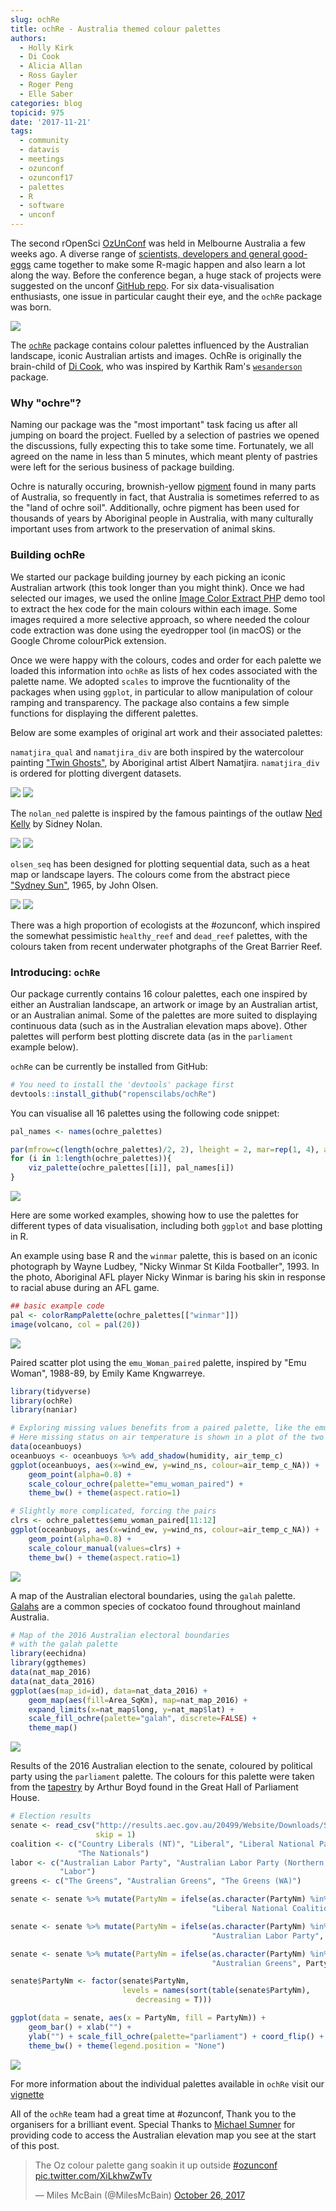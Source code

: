 ```yaml
---
slug: ochRe
title: ochRe - Australia themed colour palettes
authors:
  - Holly Kirk
  - Di Cook
  - Alicia Allan
  - Ross Gayler
  - Roger Peng
  - Elle Saber
categories: blog
topicid: 975
date: '2017-11-21'
tags:
  - community
  - datavis
  - meetings
  - ozunconf
  - ozunconf17
  - palettes
  - R
  - software
  - unconf
---
```


<script async src="https://platform.twitter.com/widgets.js" charset="utf-8"></script>

The second rOpenSci [OzUnConf](http://ozunconf17.ropensci.org/) was held in Melbourne Australia a few weeks ago. A diverse range of [scientists, developers and general good-eggs](https://ropensci.org/blog/2017/10/31/ozunconf2017/) came together to make some R-magic happen and also learn a lot along the way. Before the conference began, a huge stack of projects were suggested on the unconf  [GitHub repo](https://github.com/ropensci/ozunconf17/issues). For six data-visualisation enthusiasts, one issue in particular caught their eye, and the `ochRe` package was born.

![](/img/blog-images/2017-11-21-ochRe/AusElevationExamplePalettes.png)

The [`ochRe`](https://github.com/ropenscilabs/ochRe) package contains colour palettes influenced by the Australian landscape, iconic Australian artists and images. OchRe is originally the brain-child of [Di Cook](https://twitter.com/visnut), who was inspired by Karthik Ram's [`wesanderson`](https://github.com/karthik/wesanderson) package.  

### Why "ochre"?

Naming our package was the "most important" task facing us after all jumping on board the project. Fuelled by a selection of pastries we opened the discussions, fully expecting this to take some time. Fortunately, we all agreed on the name in less than 5 minutes, which meant plenty of pastries were left for the serious business of package building. 

Ochre is naturally occuring, brownish-yellow [pigment](https://en.wikipedia.org/wiki/Ochre) found in many parts of Australia, so frequently in fact, that Australia is sometimes referred to as the "land of ochre soil". Additionally, ochre pigment has been used for thousands of years by Aboriginal people in Australia, with many culturally important uses from artwork to the preservation of animal skins.

### Building ochRe

We started our package building journey by each picking an iconic Australian artwork (this took longer than you might think). Once we had selected our images, we used the online [Image Color Extract PHP](http://www.coolphptools.com/color_extract) demo tool to extract the hex code for the main colours within each image. Some images required a more selective approach, so where needed the colour code extraction was done using the eyedropper tool (in macOS) or the Google Chrome colourPick extension. 

Once we were happy with the colours, codes and order for each palette we loaded this information into `ochRe` as lists of hex codes associated with the palette name. We adopted `scales` to improve the fucntionality of the packages when using `ggplot`, in particular to allow manipulation of colour ramping and transparency. The package also contains a few simple functions for displaying the different palettes.

Below are some examples of original art work and their associated palettes:

`namatjira_qual` and `namatjira_div` are both inspired by the watercolour painting ["Twin Ghosts"](http://www.menziesartbrands.com/items/twin-ghosts), by Aboriginal artist Albert Namatjira. `namatjira_div` is ordered for plotting divergent datasets.

![](/img/blog-images/2017-11-21-ochRe/TwinGhosts_AlbertNamatjira.jpg)
![](/img/blog-images/2017-11-21-ochRe/namatjira_qual.png)

The `nolan_ned` palette is inspired by the famous paintings of the outlaw [Ned Kelly](https://cs.nga.gov.au/detail.cfm?irn=28926) by Sidney Nolan.

![](/img/blog-images/2017-11-21-ochRe/nedKelly_sidneyNolan.jpg)
![](/img/blog-images/2017-11-21-ochRe/nolan_ned.png)

`olsen_seq` has been designed for plotting sequential data, such as a heat map or landscape layers. The colours come from the abstract piece ["Sydney Sun"](https://artsearch.nga.gov.au/Detail-LRG.cfm?IRN=26102), 1965, by John Olsen.

![](/img/blog-images/2017-11-21-ochRe/sydneySun_johnOlsen.jpg)
![](/img/blog-images/2017-11-21-ochRe/olsen_seq.png)

There was a high proportion of ecologists at the #ozunconf, which inspired the somewhat pessimistic `healthy_reef` and `dead_reef` palettes, with the colours taken from recent underwater photgraphs of the Great Barrier Reef.

### Introducing: `ochRe`

Our package currently contains 16 colour palettes, each one inspired by either an Australian landscape, an artwork or image by an Australian artist, or an Australian animal. Some of the palettes are more suited to displaying continuous data (such as in the Australian elevation maps above). Other palettes will perform best plotting discrete data (as in the `parliament` example below).

`ochRe` can be currently be installed from GitHub:

```r
# You need to install the 'devtools' package first
devtools::install_github("ropenscilabs/ochRe")
```

You can visualise all 16 palettes using the following code snippet:

```r
pal_names <- names(ochre_palettes)

par(mfrow=c(length(ochre_palettes)/2, 2), lheight = 2, mar=rep(1, 4), adj = 0)
for (i in 1:length(ochre_palettes)){
    viz_palette(ochre_palettes[[i]], pal_names[i])
}
```
![](/img/blog-images/2017-11-21-ochRe/ochrePalettes.png)

Here are some worked examples, showing how to use the palettes for different types of data visualisation, including both `ggplot` and base plotting in R.

An example using base R and the `winmar` palette, this is based on an iconic photograph by Wayne Ludbey, "Nicky Winmar St Kilda Footballer", 1993. In the photo, Aboriginal AFL player Nicky Winmar is baring his skin in response to racial abuse during an AFL game.

```r
## basic example code
pal <- colorRampPalette(ochre_palettes[["winmar"]])
image(volcano, col = pal(20))
```
![](/img/blog-images/2017-11-21-ochRe/VolcanoWithWinmar.png)

Paired scatter plot using the `emu_Woman_paired` palette, inspired by "Emu Woman", 1988-89, by Emily Kame Kngwarreye.

```r
library(tidyverse)
library(ochRe)
library(naniar)

# Exploring missing values benefits from a paired palette, like the emu women
# Here missing status on air temperature is shown in a plot of the two wind variables
data(oceanbuoys)
oceanbuoys <- oceanbuoys %>% add_shadow(humidity, air_temp_c) 
ggplot(oceanbuoys, aes(x=wind_ew, y=wind_ns, colour=air_temp_c_NA)) + 
    geom_point(alpha=0.8) + 
    scale_colour_ochre(palette="emu_woman_paired") +
    theme_bw() + theme(aspect.ratio=1)

# Slightly more complicated, forcing the pairs
clrs <- ochre_palettes$emu_woman_paired[11:12]
ggplot(oceanbuoys, aes(x=wind_ew, y=wind_ns, colour=air_temp_c_NA)) + 
    geom_point(alpha=0.8) + 
    scale_colour_manual(values=clrs) +
    theme_bw() + theme(aspect.ratio=1)
```
![](/img/blog-images/2017-11-21-ochRe/Ochre_Example1.png)

A map of the Australian electoral boundaries, using the `galah` palette. [Galahs](https://en.wikipedia.org/wiki/Galah) are a common species of cockatoo found throughout mainland Australia.

```r
# Map of the 2016 Australian electoral boundaries
# with the galah palette
library(eechidna)
library(ggthemes)
data(nat_map_2016)
data(nat_data_2016)
ggplot(aes(map_id=id), data=nat_data_2016) +
    geom_map(aes(fill=Area_SqKm), map=nat_map_2016) +
    expand_limits(x=nat_map$long, y=nat_map$lat) + 
    scale_fill_ochre(palette="galah", discrete=FALSE) +
    theme_map()
```
![](/img/blog-images/2017-11-21-ochRe/Ochre_Example2.png)

Results of the 2016 Australian election to the senate, coloured by political party using the `parliament` palette. The colours for this palette were taken from the [tapestry](https://www.aph.gov.au/~/media/06%20Visit%20Parliament/66%20Parl%20House%20Art%20Collection/661%20five%20treasures/five%20treasures%20detail%20pics/M19840057UntitledBOYDunframed.png?la=en) by Arthur Boyd found in the Great Hall of Parliament House.

```r
# Election results
senate <- read_csv("http://results.aec.gov.au/20499/Website/Downloads/SenateSenatorsElectedDownload-20499.csv", 
                   skip = 1)
coalition <- c("Country Liberals (NT)", "Liberal", "Liberal National Party of Queensland", 
               "The Nationals")
labor <- c("Australian Labor Party", "Australian Labor Party (Northern Territory) Branch", 
           "Labor")
greens <- c("The Greens", "Australian Greens", "The Greens (WA)")

senate <- senate %>% mutate(PartyNm = ifelse(as.character(PartyNm) %in% coalition, 
                                             "Liberal National Coalition", PartyNm))

senate <- senate %>% mutate(PartyNm = ifelse(as.character(PartyNm) %in% labor, 
                                             "Australian Labor Party", PartyNm))

senate <- senate %>% mutate(PartyNm = ifelse(as.character(PartyNm) %in% greens, 
                                             "Australian Greens", PartyNm))

senate$PartyNm <- factor(senate$PartyNm, 
                         levels = names(sort(table(senate$PartyNm), 
                            decreasing = T)))

ggplot(data = senate, aes(x = PartyNm, fill = PartyNm)) + 
    geom_bar() + xlab("") + 
    ylab("") + scale_fill_ochre(palette="parliament") + coord_flip() + 
    theme_bw() + theme(legend.position = "None") 
```

![](/img/blog-images/2017-11-21-ochRe/Ochre_Example3.png)


For more information about the individual palettes available in `ochRe` visit our [vignette](https://github.com/ropenscilabs/ochRe/tree/master/vignettes)


All of the `ochRe` team had a great time at #ozunconf, Thank you to the organisers for a brilliant event. Special Thanks to [Michael Sumner](https://github.com/mdsumner) for providing code to access the Australian elevation map you see at the start of this post.


<blockquote class="twitter-tweet" data-lang="en"><p lang="en" dir="ltr">The Oz colour palette gang soakin it up outside <a href="https://twitter.com/hashtag/ozunconf?src=hash&amp;ref_src=twsrc%5Etfw">#ozunconf</a> <a href="https://t.co/XiLkhwZwTv">pic.twitter.com/XiLkhwZwTv</a></p>&mdash; Miles McBain (@MilesMcBain) <a href="https://twitter.com/MilesMcBain/status/923682409400250368?ref_src=twsrc%5Etfw">October 26, 2017</a></blockquote>


